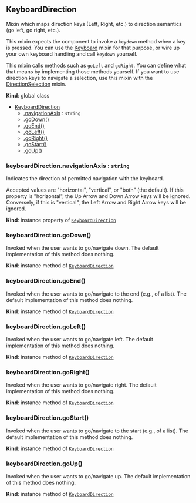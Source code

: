 <a name="KeyboardDirection"></a>
## KeyboardDirection
Mixin which maps direction keys (Left, Right, etc.) to direction semantics
(go left, go right, etc.).

This mixin expects the component to invoke a `keydown` method when a key is
pressed. You can use the [Keyboard](Keyboard.md) mixin for that purpose, or
wire up your own keyboard handling and call `keydown` yourself.

This mixin calls methods such as `goLeft` and `goRight`. You can define
what that means by implementing those methods yourself. If you want to use
direction keys to navigate a selection, use this mixin with the
[DirectionSelection](DirectionSelection.md) mixin.

**Kind**: global class  

* [KeyboardDirection](#KeyboardDirection)
    * [.navigationAxis](#KeyboardDirection+navigationAxis) : <code>string</code>
    * [.goDown()](#KeyboardDirection+goDown)
    * [.goEnd()](#KeyboardDirection+goEnd)
    * [.goLeft()](#KeyboardDirection+goLeft)
    * [.goRight()](#KeyboardDirection+goRight)
    * [.goStart()](#KeyboardDirection+goStart)
    * [.goUp()](#KeyboardDirection+goUp)

<a name="KeyboardDirection+navigationAxis"></a>
### keyboardDirection.navigationAxis : <code>string</code>
Indicates the direction of permitted navigation with the keyboard.

Accepted values are "horizontal", "vertical", or "both" (the default).
If this property is "horizontal", the Up Arrow and Down Arrow keys will
be ignored. Conversely, if this is "vertical", the Left Arrow and Right
Arrow keys will be ignored.

**Kind**: instance property of <code>[KeyboardDirection](#KeyboardDirection)</code>  
<a name="KeyboardDirection+goDown"></a>
### keyboardDirection.goDown()
Invoked when the user wants to go/navigate down.
The default implementation of this method does nothing.

**Kind**: instance method of <code>[KeyboardDirection](#KeyboardDirection)</code>  
<a name="KeyboardDirection+goEnd"></a>
### keyboardDirection.goEnd()
Invoked when the user wants to go/navigate to the end (e.g., of a list).
The default implementation of this method does nothing.

**Kind**: instance method of <code>[KeyboardDirection](#KeyboardDirection)</code>  
<a name="KeyboardDirection+goLeft"></a>
### keyboardDirection.goLeft()
Invoked when the user wants to go/navigate left.
The default implementation of this method does nothing.

**Kind**: instance method of <code>[KeyboardDirection](#KeyboardDirection)</code>  
<a name="KeyboardDirection+goRight"></a>
### keyboardDirection.goRight()
Invoked when the user wants to go/navigate right.
The default implementation of this method does nothing.

**Kind**: instance method of <code>[KeyboardDirection](#KeyboardDirection)</code>  
<a name="KeyboardDirection+goStart"></a>
### keyboardDirection.goStart()
Invoked when the user wants to go/navigate to the start (e.g., of a
list). The default implementation of this method does nothing.

**Kind**: instance method of <code>[KeyboardDirection](#KeyboardDirection)</code>  
<a name="KeyboardDirection+goUp"></a>
### keyboardDirection.goUp()
Invoked when the user wants to go/navigate up.
The default implementation of this method does nothing.

**Kind**: instance method of <code>[KeyboardDirection](#KeyboardDirection)</code>  
